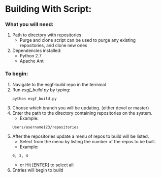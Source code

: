# Building With Script:
### What you will need:
1. Path to directory with repositories
    * Purge and clone script can be used to purge any existing repositories, and
clone new ones
2. Dependencies installed:
    * Python 2.7
    * Apache Ant

### To begin:
1. Navigate to the esgf-build repo in the terminal
2. Run *esgf_build.py* by typing:
    ``` shell
    python esgf_build.py
    ```
3. Choose which branch you will be updating.
  (either devel or master)
4. Enter the path to the directory containing repositories on the system.
    * Example:
    ``` shell
    Users/username123/repositories
    ```
5. After the repositories update a menu of repos to build will be listed.
    * Select from the menu by listing the number of the repos to be built.
    * Example:
    ``` shell
    0, 3, 4
    ```
    * or Hit [ENTER] to select all
6. Entries will begin to build
